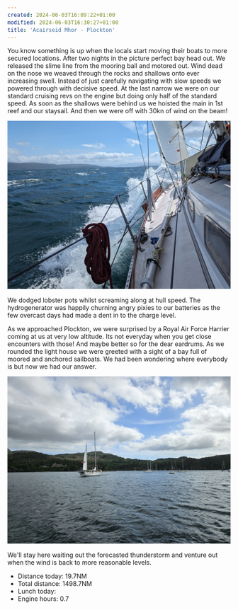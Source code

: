 ```yaml
---
created: 2024-06-03T16:09:22+01:00
modified: 2024-06-03T16:30:27+01:00
title: 'Acairseid Mhor - Plockton'
---
```


You know something is up when the locals start moving their boats to more secured locations. After two nights in the picture perfect bay head out. We released the slime line from the mooring ball and motored out. Wind dead on the nose we weaved through the rocks and shallows onto ever increasing swell. Instead of just carefully navigating with slow speeds we powered through with decisive speed. At the last narrow we were on our standard cruising revs on the engine but doing only half of the standard speed. As soon as the shallows were behind us we hoisted the main in 1st reef and our staysail. And then we were off with 30kn of wind on the beam! 

![Image](../2024/764fb9baa850b88bb9ee0fcbf5443fd2.jpg) 

We dodged lobster pots whilst screaming along at hull speed. The hydrogenerator was happily churning angry pixies to our batteries as the few overcast days had made a dent in to the charge level.

As we approached Plockton, we were surprised by a Royal Air Force Harrier coming at us at very low altitude. Its not everyday when you get close encounters with those! And maybe better so for the dear eardrums. As we rounded the light house we were greeted with a sight of a bay full of moored and anchored sailboats. We had been wondering where everybody is but now we had our answer.

![Image](../2024/0bc51d038c92a0bfef1562512cad8763.jpg) 

We'll stay here waiting out the forecasted thunderstorm and venture out when the wind is back to more reasonable levels.

* Distance today: 19.7NM
* Total distance: 1498.7NM
* Lunch today:
* Engine hours: 0.7
